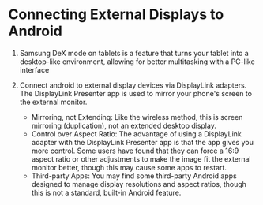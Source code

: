 # Connecting External Displays to Android

1. Samsung DeX mode on tablets is a feature that turns your tablet into a desktop-like environment, allowing for better multitasking with a PC-like interface

2. Connect android to external display devices via DisplayLink adapters. The DisplayLink Presenter app is used to mirror your phone's screen to the external monitor. 
	- Mirroring, not Extending: Like the wireless method, this is screen mirroring (duplication), not an extended desktop display.
	- Control over Aspect Ratio: The advantage of using a DisplayLink adapter with the DisplayLink Presenter app is that the app gives you more control. Some users have found that they can force a 16:9 aspect ratio or other adjustments to make the image fit the external monitor better, though this may cause some apps to restart.
	- Third-party Apps: You may find some third-party Android apps designed to manage display resolutions and aspect ratios, though this is not a standard, built-in Android feature. 
